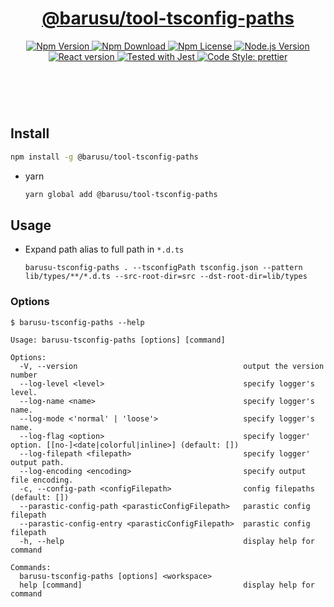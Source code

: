 <header>
  <h1 align="center">
    <a href="https://github.com/guanghechen/barusu/tree/main/packages/tool--tsconfig-pathsl#readme">@barusu/tool-tsconfig-paths</a>
  </h1>
  <div align="center">
    <a href="https://www.npmjs.com/package/@barusu/tool-tsconfig-paths">
      <img
        alt="Npm Version"
        src="https://img.shields.io/npm/v/@barusu/tool-tsconfig-paths.svg"
      />
    </a>
    <a href="https://www.npmjs.com/package/@barusu/tool-tsconfig-paths">
      <img
        alt="Npm Download"
        src="https://img.shields.io/npm/dm/@barusu/tool-tsconfig-paths.svg"
      />
    </a>
    <a href="https://www.npmjs.com/package/@barusu/tool-tsconfig-paths">
      <img
        alt="Npm License"
        src="https://img.shields.io/npm/l/@barusu/tool-tsconfig-paths.svg"
      />
    </a>
    <a href="https://github.com/nodejs/node">
      <img
        alt="Node.js Version"
        src="https://img.shields.io/node/v/@barusu/tool-tsconfig-paths"
      />
    </a>
    <a href="https://github.com/tj/commander.js/">
      <img
        alt="React version"
        src="https://img.shields.io/npm/dependency-version/@barusu/tool-tsconfig-paths/commander"
      />
    </a>
    <a href="https://github.com/facebook/jest">
      <img
        alt="Tested with Jest"
        src="https://img.shields.io/badge/tested_with-jest-9c465e.svg"
      />
    </a>
    <a href="https://github.com/prettier/prettier">
      <img
        alt="Code Style: prettier"
        src="https://img.shields.io/badge/code_style-prettier-ff69b4.svg?style=flat-square"
      />
    </a>
  </div>
</header>
<br/>


## Install

  ```bash
  npm install -g @barusu/tool-tsconfig-paths
  ```

* yarn

  ```bash
  yarn global add @barusu/tool-tsconfig-paths
  ```

## Usage

  * Expand path alias to full path in `*.d.ts`
    ```shell
    barusu-tsconfig-paths . --tsconfigPath tsconfig.json --pattern lib/types/**/*.d.ts --src-root-dir=src --dst-root-dir=lib/types
    ```

### Options

  ```shell
  $ barusu-tsconfig-paths --help

  Usage: barusu-tsconfig-paths [options] [command]

  Options:
    -V, --version                                     output the version number
    --log-level <level>                               specify logger's level.
    --log-name <name>                                 specify logger's name.
    --log-mode <'normal' | 'loose'>                   specify logger's name.
    --log-flag <option>                               specify logger' option. [[no-]<date|colorful|inline>] (default: [])
    --log-filepath <filepath>                         specify logger' output path.
    --log-encoding <encoding>                         specify output file encoding.
    -c, --config-path <configFilepath>                config filepaths (default: [])
    --parastic-config-path <parasticConfigFilepath>   parastic config filepath
    --parastic-config-entry <parasticConfigFilepath>  parastic config filepath
    -h, --help                                        display help for command

  Commands:
    barusu-tsconfig-paths [options] <workspace>
    help [command]                                    display help for command
  ```
